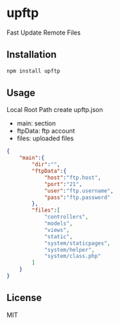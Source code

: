 # upftp

Fast Update Remote Files

## Installation

```sh
npm install upftp
```


## Usage
Local Root Path create upftp.json
- main: section
- ftpData: ftp account
- files: uploaded files
```json
{
    "main":{
        "dir":"",
        "ftpData":{
            "host":"ftp.host",
            "port":"21",
            "user":"ftp.username",
            "pass":"ftp.password"
        },
        "files":[
            "controllers",
            "models",
            "views",
            "static",
            "system/staticpages",
            "system/helper",
            "system/class.php"
        ]
    }
}
```

License
----

MIT